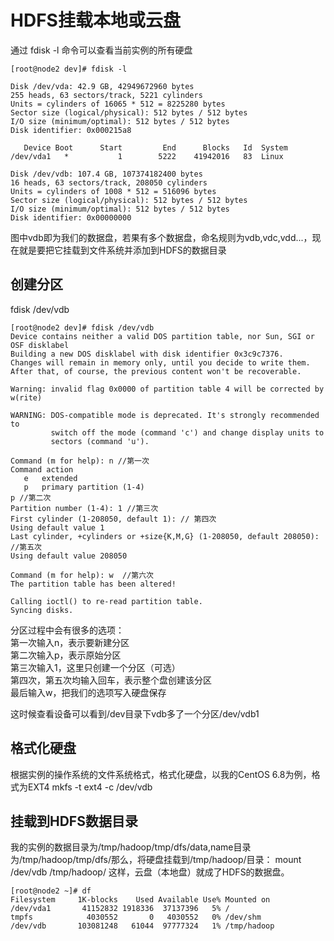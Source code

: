 # HDFS挂载本地或云盘
通过 fdisk -l 命令可以查看当前实例的所有硬盘
```
[root@node2 dev]# fdisk -l

Disk /dev/vda: 42.9 GB, 42949672960 bytes
255 heads, 63 sectors/track, 5221 cylinders
Units = cylinders of 16065 * 512 = 8225280 bytes
Sector size (logical/physical): 512 bytes / 512 bytes
I/O size (minimum/optimal): 512 bytes / 512 bytes
Disk identifier: 0x000215a8

   Device Boot      Start         End      Blocks   Id  System
/dev/vda1   *           1        5222    41942016   83  Linux

Disk /dev/vdb: 107.4 GB, 107374182400 bytes
16 heads, 63 sectors/track, 208050 cylinders
Units = cylinders of 1008 * 512 = 516096 bytes
Sector size (logical/physical): 512 bytes / 512 bytes
I/O size (minimum/optimal): 512 bytes / 512 bytes
Disk identifier: 0x00000000
```
图中vdb即为我们的数据盘，若果有多个数据盘，命名规则为vdb,vdc,vdd...，现在就是要把它挂载到文件系统并添加到HDFS的数据目录
## 创建分区
fdisk /dev/vdb
```
[root@node2 dev]# fdisk /dev/vdb
Device contains neither a valid DOS partition table, nor Sun, SGI or OSF disklabel
Building a new DOS disklabel with disk identifier 0x3c9c7376.
Changes will remain in memory only, until you decide to write them.
After that, of course, the previous content won't be recoverable.

Warning: invalid flag 0x0000 of partition table 4 will be corrected by w(rite)

WARNING: DOS-compatible mode is deprecated. It's strongly recommended to
         switch off the mode (command 'c') and change display units to
         sectors (command 'u').

Command (m for help): n //第一次
Command action
   e   extended
   p   primary partition (1-4)
p //第二次
Partition number (1-4): 1 //第三次
First cylinder (1-208050, default 1): // 第四次
Using default value 1
Last cylinder, +cylinders or +size{K,M,G} (1-208050, default 208050): //第五次
Using default value 208050

Command (m for help): w  //第六次
The partition table has been altered!

Calling ioctl() to re-read partition table.
Syncing disks.
```
分区过程中会有很多的选项：     
第一次输入n，表示要新建分区     
第二次输入p，表示原始分区    
第三次输入1，这里只创建一个分区（可选）     
第四次，第五次均输入回车，表示整个盘创建该分区    
最后输入w，把我们的选项写入硬盘保存    

这时候查看设备可以看到/dev目录下vdb多了一个分区/dev/vdb1
## 格式化硬盘
根据实例的操作系统的文件系统格式，格式化硬盘，以我的CentOS 6.8为例，格式为EXT4
mkfs -t ext4 -c /dev/vdb
## 挂载到HDFS数据目录
我的实例的数据目录为/tmp/hadoop/tmp/dfs/data,name目录为/tmp/hadoop/tmp/dfs/那么，将硬盘挂载到/tmp/hadoop/目录：
mount /dev/vdb /tmp/hadoop/
这样，云盘（本地盘）就成了HDFS的数据盘。
```
[root@node2 ~]# df
Filesystem     1K-blocks    Used Available Use% Mounted on
/dev/vda1       41152832 1918336  37137396   5% /
tmpfs            4030552       0   4030552   0% /dev/shm
/dev/vdb       103081248   61044  97777324   1% /tmp/hadoop

```


